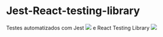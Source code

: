 # Jest-React-testing-library

Testes automatizados com Jest 
 <img src="https://cdn.jsdelivr.net/gh/devicons/devicon/icons/jest/jest-plain.svg" />
e React Testing Library <img src="https://testing-library.com/img/octopus-64x64.png" />
